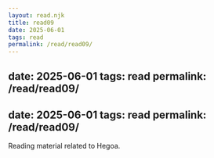 ```yaml
---
layout: read.njk
title: read09
date: 2025-06-01
tags: read
permalink: /read/read09/
---
```


date: 2025-06-01
tags: read
permalink: /read/read09/
---

date: 2025-06-01
tags: read
permalink: /read/read09/
---

Reading material related to Hegoa.
